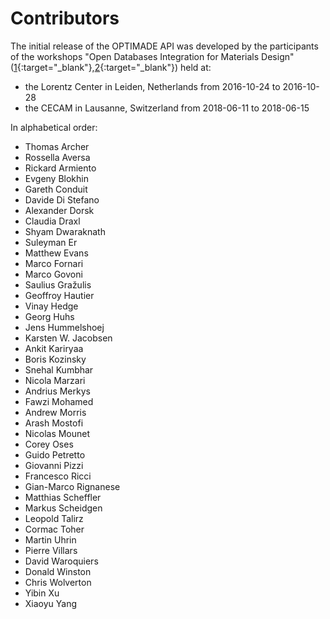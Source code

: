 # Contributors

The initial release of the OPTIMADE API was developed by the
participants of the workshops "Open Databases Integration for Materials
Design"
([1](http://www.lorentzcenter.nl/lc/web/2016/826/info.php3?wsid=826&venue=Snellius){:target="_blank"},[2](http://www.cecam.org/workshop-1525.html){:target="_blank"})
held at:
- the Lorentz Center in Leiden, Netherlands from 2016-10-24 to 2016-10-28
- the CECAM in Lausanne, Switzerland from 2018-06-11 to 2018-06-15

In alphabetical order:

- Thomas Archer
- Rossella Aversa
- Rickard Armiento
- Evgeny Blokhin
- Gareth Conduit
- Davide Di Stefano
- Alexander Dorsk
- Claudia Draxl
- Shyam Dwaraknath
- Suleyman Er
- Matthew Evans
- Marco Fornari
- Marco Govoni
- Saulius Gražulis
- Geoffroy Hautier
- Vinay Hedge
- Georg Huhs
- Jens Hummelshoej
- Karsten W. Jacobsen
- Ankit Kariryaa
- Boris Kozinsky
- Snehal Kumbhar
- Nicola Marzari
- Andrius Merkys
- Fawzi Mohamed
- Andrew Morris
- Arash Mostofi
- Nicolas Mounet
- Corey Oses
- Guido Petretto
- Giovanni Pizzi
- Francesco Ricci
- Gian-Marco Rignanese
- Matthias Scheffler
- Markus Scheidgen
- Leopold Talirz
- Cormac Toher
- Martin Uhrin
- Pierre Villars
- David Waroquiers
- Donald Winston
- Chris Wolverton
- Yibin Xu
- Xiaoyu Yang
